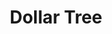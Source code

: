 ---
title: "Dollar Tree"
url: /philadelphia/dollar-tree-west-chelten-avenue/
shop: variety store
---
